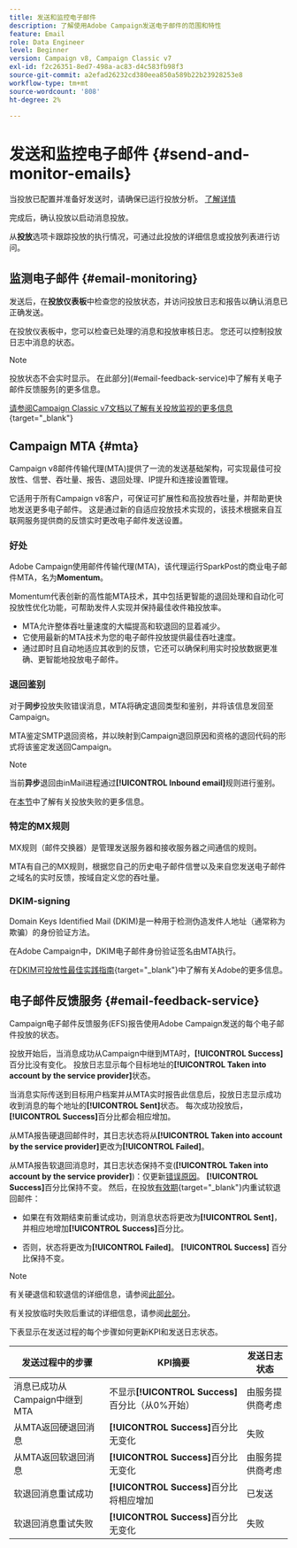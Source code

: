 ```yaml
---
title: 发送和监控电子邮件
description: 了解使用Adobe Campaign发送电子邮件的范围和特性
feature: Email
role: Data Engineer
level: Beginner
version: Campaign v8, Campaign Classic v7
exl-id: f2c26351-8ed7-498a-ac83-d4c583fb98f3
source-git-commit: a2efad26232cd380eea850a589b22b23928253e8
workflow-type: tm+mt
source-wordcount: '808'
ht-degree: 2%

---
```



# 发送和监控电子邮件  {#send-and-monitor-emails}

当投放已配置并准备好发送时，请确保已运行投放分析。 [了解详情](delivery-analysis.md)

完成后，确认投放以启动消息投放。

从&#x200B;**投放**&#x200B;选项卡跟踪投放的执行情况，可通过此投放的详细信息或投放列表进行访问。

## 监测电子邮件 {#email-monitoring}

发送后，在&#x200B;**投放仪表板**&#x200B;中检查您的投放状态，并访问投放日志和报告以确认消息已正确发送。

在投放仪表板中，您可以检查已处理的消息和投放审核日志。 您还可以控制投放日志中消息的状态。

>[!NOTE]
>
>投放状态不会实时显示。 在此部分](#email-feedback-service)中了解有关电子邮件反馈服务[的更多信息。


[请参阅Campaign Classic v7文档以了解有关投放监视的更多信息](https://experienceleague.adobe.com/docs/campaign-classic/using/sending-messages/key-steps-when-creating-a-delivery/delivery-bestpractices/track-and-monitor.html){target="_blank"}

## Campaign MTA {#mta}

Campaign v8邮件传输代理(MTA)提供了一流的发送基础架构，可实现最佳可投放性、信誉、吞吐量、报告、退回处理、IP提升和连接设置管理。

它适用于所有Campaign v8客户，可保证可扩展性和高投放吞吐量，并帮助更快地发送更多电子邮件。 这是通过新的自适应投放技术实现的，该技术根据来自互联网服务提供商的反馈实时更改电子邮件发送设置。

### 好处

Adobe Campaign使用邮件传输代理(MTA)，该代理运行SparkPost的商业电子邮件MTA，名为&#x200B;**Momentum**。

Momentum代表创新的高性能MTA技术，其中包括更智能的退回处理和自动化可投放性优化功能，可帮助发件人实现并保持最佳收件箱投放率。

* MTA允许整体吞吐量速度的大幅提高和软退回的显着减少。
* 它使用最新的MTA技术为您的电子邮件投放提供最佳吞吐速度。
* 通过即时且自动地适应其收到的反馈，它还可以确保利用实时投放数据更准确、更智能地投放电子邮件。

### 退回鉴别

对于&#x200B;**同步**&#x200B;投放失败错误消息，MTA将确定退回类型和鉴别，并将该信息发回至Campaign。

MTA鉴定SMTP退回资格，并以映射到Campaign退回原因和资格的退回代码的形式将该鉴定发送回Campaign。

>[!NOTE]
>
>当前&#x200B;**异步**&#x200B;退回由inMail进程通过&#x200B;**[!UICONTROL Inbound email]**&#x200B;规则进行鉴别。

在[本节](delivery-failures.md)中了解有关投放失败的更多信息。


### 特定的MX规则

MX规则（邮件交换器）是管理发送服务器和接收服务器之间通信的规则。

MTA有自己的MX规则，根据您自己的历史电子邮件信誉以及来自您发送电子邮件之域名的实时反馈，按域自定义您的吞吐量。

### DKIM-signing

Domain Keys Identified Mail (DKIM)是一种用于检测伪造发件人地址（通常称为欺骗）的身份验证方法。

在Adobe Campaign中，DKIM电子邮件身份验证签名由MTA执行。

在[DKIM可投放性最佳实践指南](https://experienceleague.adobe.com/docs/deliverability-learn/deliverability-best-practice-guide/transition-process/infrastructure.html#authentication){target="_blank"}中了解有关Adobe的更多信息。

## 电子邮件反馈服务 {#email-feedback-service}

Campaign电子邮件反馈服务(EFS)报告使用Adobe Campaign发送的每个电子邮件投放的状态。

投放开始后，当消息成功从Campaign中继到MTA时，**[!UICONTROL Success]**&#x200B;百分比没有变化。 投放日志显示每个目标地址的&#x200B;**[!UICONTROL Taken into account by the service provider]**&#x200B;状态。

当消息实际传送到目标用户档案并从MTA实时报告此信息后，投放日志显示成功收到消息的每个地址的&#x200B;**[!UICONTROL Sent]**&#x200B;状态。 每次成功投放后，**[!UICONTROL Success]**&#x200B;百分比都会相应增加。

从MTA报告硬退回邮件时，其日志状态将从&#x200B;**[!UICONTROL Taken into account by the service provider]**&#x200B;更改为&#x200B;**[!UICONTROL Failed]**<!-- and the **[!UICONTROL Bounces + errors]** percentage is increased accordingly-->。

从MTA报告软退回消息时，其日志状态保持不变(**[!UICONTROL Taken into account by the service provider]**)：仅更新[错误原因](delivery-failures.md#delivery-failure-reasons)<!-- and the **[!UICONTROL Bounces + errors]** percentage is increased accordingly-->。 **[!UICONTROL Success]**&#x200B;百分比保持不变。 然后，在投放[有效期](https://experienceleague.adobe.com/docs/campaign-classic/using/sending-messages/key-steps-when-creating-a-delivery/steps-sending-the-delivery.html#defining-validity-period){target="_blank"}内重试软退回邮件：

* 如果在有效期结束前重试成功，则消息状态将更改为&#x200B;**[!UICONTROL Sent]**，并相应地增加&#x200B;**[!UICONTROL Success]**&#x200B;百分比。

* 否则，状态将更改为&#x200B;**[!UICONTROL Failed]**。 **[!UICONTROL Success]** <!--and **[!UICONTROL Bounces + errors]** -->百分比保持不变。

>[!NOTE]
>
>有关硬退信和软退信的详细信息，请参阅[此部分](delivery-failures.md#delivery-failure-reasons)。
>
>有关投放临时失败后重试的详细信息，请参阅[此部分](delivery-failures.md#retries)。

下表显示在发送过程的每个步骤如何更新KPI和发送日志状态。

| 发送过程中的步骤 | KPI摘要 | 发送日志状态 |
|--- |--- |--- |
| 消息已成功从Campaign中继到MTA | 不显示&#x200B;**[!UICONTROL Success]**&#x200B;百分比（从0%开始） | 由服务提供商考虑 |
| 从MTA返回硬退回消息 | **[!UICONTROL Success]**&#x200B;百分比无变化 | 失败 |
| 从MTA返回软退回消息 | **[!UICONTROL Success]**&#x200B;百分比无变化 | 由服务提供商考虑 |
| 软退回消息重试成功 | **[!UICONTROL Success]**&#x200B;百分比将相应增加 | 已发送 |
| 软退回消息重试失败 | **[!UICONTROL Success]**&#x200B;百分比无变化 | 失败 |
